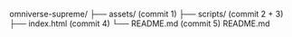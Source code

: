 omniverse-supreme/
├── assets/                       (commit 1)
├── scripts/                      (commit 2 + 3)
├── index.html                    (commit 4)
└── README.md                     (commit 5)
README.md
